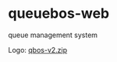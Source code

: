 # queuebos-web
queue management system

Logo: 
[qbos-v2.zip](https://github.com/phisoft/queuebos-web/files/12878206/qbos-v2.zip)
